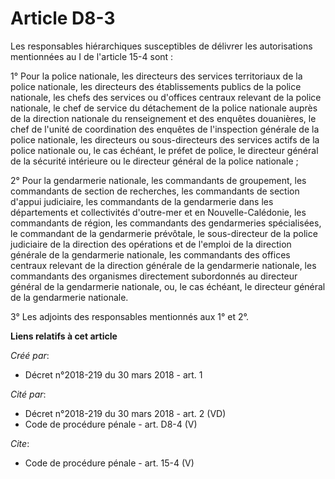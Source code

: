 # Article D8-3

Les responsables hiérarchiques susceptibles de délivrer les autorisations mentionnées au I de l'article 15-4 sont : 

1° Pour la police nationale, les directeurs des services territoriaux de la police nationale, les directeurs des
établissements publics de la police nationale, les chefs des services ou d'offices centraux relevant de la police nationale,
le chef de service du détachement de la police nationale auprès de la direction nationale du renseignement et des enquêtes
douanières, le chef de l'unité de coordination des enquêtes de l'inspection générale de la police nationale, les directeurs
ou sous-directeurs des services actifs de la police nationale ou, le cas échéant, le préfet de police, le directeur général
de la sécurité intérieure ou le directeur général de la police nationale ; 

2° Pour la gendarmerie nationale, les commandants de groupement, les commandants de section de recherches, les commandants de
section d'appui judiciaire, les commandants de la gendarmerie dans les départements et collectivités d'outre-mer et en
Nouvelle-Calédonie, les commandants de région, les commandants des gendarmeries spécialisées, le commandant de la gendarmerie
prévôtale, le sous-directeur de la police judiciaire de la direction des opérations et de l'emploi de la direction générale
de la gendarmerie nationale, les commandants des offices centraux relevant de la direction générale de la gendarmerie
nationale, les commandants des organismes directement subordonnés au directeur général de la gendarmerie nationale, ou, le
cas échéant, le directeur général de la gendarmerie nationale. 

3° Les adjoints des responsables mentionnés aux 1° et 2°.

**Liens relatifs à cet article**

_Créé par_:

  - Décret n°2018-219 du 30 mars 2018 - art. 1

_Cité par_:

  - Décret n°2018-219 du 30 mars 2018 - art. 2 (VD)
  - Code de procédure pénale - art. D8-4 (V)

_Cite_:

  - Code de procédure pénale - art. 15-4 (V)
